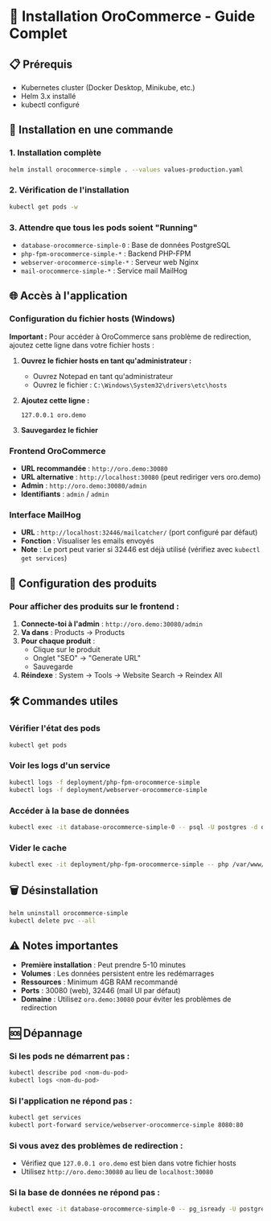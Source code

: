 # 🚀 Installation OroCommerce - Guide Complet

## 📋 Prérequis

- Kubernetes cluster (Docker Desktop, Minikube, etc.)
- Helm 3.x installé
- kubectl configuré

## 🎯 Installation en une commande

### 1. Installation complète
```bash
helm install orocommerce-simple . --values values-production.yaml
```

### 2. Vérification de l'installation
```bash
kubectl get pods -w
```

### 3. Attendre que tous les pods soient "Running"
- `database-orocommerce-simple-0` : Base de données PostgreSQL
- `php-fpm-orocommerce-simple-*` : Backend PHP-FPM
- `webserver-orocommerce-simple-*` : Serveur web Nginx
- `mail-orocommerce-simple-*` : Service mail MailHog

## 🌐 Accès à l'application

### Configuration du fichier hosts (Windows)

**Important :** Pour accéder à OroCommerce sans problème de redirection, ajoutez cette ligne dans votre fichier hosts :

1. **Ouvrez le fichier hosts en tant qu'administrateur :**
   - Ouvrez Notepad en tant qu'administrateur
   - Ouvrez le fichier : `C:\Windows\System32\drivers\etc\hosts`

2. **Ajoutez cette ligne :**
   ```
   127.0.0.1 oro.demo
   ```

3. **Sauvegardez le fichier**

### Frontend OroCommerce
- **URL recommandée** : `http://oro.demo:30080`
- **URL alternative** : `http://localhost:30080` (peut rediriger vers oro.demo)
- **Admin** : `http://oro.demo:30080/admin`
- **Identifiants** : `admin` / `admin`

### Interface MailHog
- **URL** : `http://localhost:32446/mailcatcher/` (port configuré par défaut)
- **Fonction** : Visualiser les emails envoyés
- **Note** : Le port peut varier si 32446 est déjà utilisé (vérifiez avec `kubectl get services`)

## 🔧 Configuration des produits

### Pour afficher des produits sur le frontend :

1. **Connecte-toi à l'admin** : `http://oro.demo:30080/admin`
2. **Va dans** : Products → Products
3. **Pour chaque produit** :
   - Clique sur le produit
   - Onglet "SEO" → "Generate URL"
   - Sauvegarde
4. **Réindexe** : System → Tools → Website Search → Reindex All

## 🛠️ Commandes utiles

### Vérifier l'état des pods
```bash
kubectl get pods
```

### Voir les logs d'un service
```bash
kubectl logs -f deployment/php-fpm-orocommerce-simple
kubectl logs -f deployment/webserver-orocommerce-simple
```

### Accéder à la base de données
```bash
kubectl exec -it database-orocommerce-simple-0 -- psql -U postgres -d orocommerce
```

### Vider le cache
```bash
kubectl exec -it deployment/php-fpm-orocommerce-simple -- php /var/www/oro/bin/console cache:clear
```

## 🗑️ Désinstallation

```bash
helm uninstall orocommerce-simple
kubectl delete pvc --all
```

## ⚠️ Notes importantes

- **Première installation** : Peut prendre 5-10 minutes
- **Volumes** : Les données persistent entre les redémarrages
- **Ressources** : Minimum 4GB RAM recommandé
- **Ports** : 30080 (web), 32446 (mail UI par défaut)
- **Domaine** : Utilisez `oro.demo:30080` pour éviter les problèmes de redirection

## 🆘 Dépannage

### Si les pods ne démarrent pas :
```bash
kubectl describe pod <nom-du-pod>
kubectl logs <nom-du-pod>
```

### Si l'application ne répond pas :
```bash
kubectl get services
kubectl port-forward service/webserver-orocommerce-simple 8080:80
```

### Si vous avez des problèmes de redirection :
- Vérifiez que `127.0.0.1 oro.demo` est bien dans votre fichier hosts
- Utilisez `http://oro.demo:30080` au lieu de `localhost:30080`

### Si la base de données ne répond pas :
```bash
kubectl exec -it database-orocommerce-simple-0 -- pg_isready -U postgres
``` 